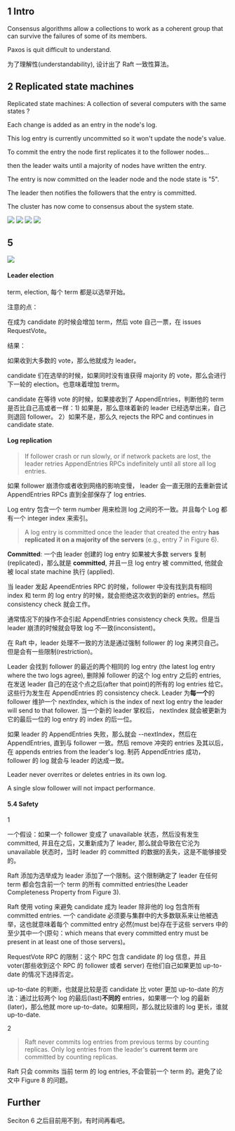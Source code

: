 ## 1 Intro

Consensus algorithms allow a collections to work as a coherent group that can survive the failures of some of its members.

Paxos is quit difficult to understand.

为了理解性(understandability), 设计出了 Raft 一致性算法。

## 2 Replicated state machines

Replicated state machines: A collection of several computers with the same states ?

Each change is added as an entry in the node's log. 

This log entry is currently uncommitted so it won't update the node's value. 

To commit the entry the node first replicates it to the follower nodes... 

then the leader waits until a majority of nodes have written the entry. 

The entry is now committed on the leader node and the node state is "5".

The leader then notifies the followers that the entry is committed.

The cluster has now come to consensus about the system state.


![](./state.png)
![](./voterpc.png)
![](./appendrpc.png)
![](./rule.png)

## 5

![](./properties.png)

#### Leader election

term, election, 每个 term 都是以选举开始。

注意的点：

在成为 candidate 的时候会增加 term，然后 vote 自己一票，在 issues RequestVote。

结果：

如果收到大多数的 vote，那么他就成为 leader。

candidate 们在选举的时候，如果同时没有谁获得 majority 的 vote，那么会进行下一轮的 election。也意味着增加 trerm。

candidate 在等待 vote 的时候，如果接收到了 AppendEntries，判断他的 term 是否比自己高或者一样：1) 如果是，那么意味着新的 leader 已经选举出来，自己则退回 follower。 2）如果不是，那么久 rejects the RPC and continues in candidate state.

#### Log replication

> If follower crash or run slowly, or if network packets are lost, the leader retries AppendEntries RPCs indefinitely until all store all log entries.

如果 follower 崩溃你或者收到网络的影响变慢， leader 会一直无限的去重新尝试 AppendEntries RPCs 直到全部保存了 log entries.

Log entry 包含一个 term number 用来检测 log 之间的不一致。并且每个 Log 都有一个 integer index 来索引。

>  A log entry is committed once the leader that created the entry **has replicated it on a majority of the servers** (e.g., entry 7 in Figure 6).

**Committed**: 一个由 leader 创建的 log entry 如果被大多数 servers 复制(replicated)，那么就是 **committed**, 并且一旦 log entry 被 committed, 他就会被 local state machine 执行 (applied).

当 leader 发起 ApeendEntries RPC 的时候，follower 中没有找到具有相同 index 和 term 的 log entry 的时候，就会拒绝这次收到的新的 entries。然后 consistency check 就会工作。

通常情况下的操作不会引起 AppendEntries consistency check 失败。但是当 leader 崩溃的时候就会导致 log 不一致(inconsistent)。

在 Raft 中，leader 处理不一致的方法是通过强制 follower 的 log 来拷贝自己。但是会有一些限制(restriction)。

Leader 会找到 follower 的最近的两个相同的 log entry (the latest log entry where the two logs agree), 删除掉 follower 的这个 log entry 之后的 entries, 在发送 leader 自己的在这个点之后(after that point)的所有的 log entries 给它。这些行为发生在 AppendEntries 的 consistency check. Leader 为**每一个**的 follower 维护一个 nextIndex, which is the index of next log entry the leader will send to that follower. 当一个新的 leader 掌权后， nextIndex 就会被更新为它的最后一位的 log entry 的 index 的后一位。

如果 leader 的 AppendEntries 失败，那么就会 --nextIndex，然后在 AppendEntries, 直到与 follower 一致。然后 remove 冲突的 entries 及其以后，在 appends entries from the leader's log. 制药 AppendEntries 成功， follower 的 log 就会与 leader 的达成一致。

Leader never overrites or deletes entries in its own log.

A single slow follower will not impact performance.

#### 5.4 Safety

1

一个假设：如果一个 follower 变成了 unavailable 状态，然后没有发生 committed, 并且在之后，又重新成为了 leader, 那么就会导致在它沦为 unavailable 状态时，当时 leader 的 committed 的数据的丢失，这是不能够接受的。

Raft 添加为选举成为 leader 添加了一个限制。这个限制确定了 leader 在任何 term 都会包含前一个 term 的所有 committed entries(the Leader Completeness Property from Figure 3). 

Raft 使用 voting 来避免 candidate 成为 leader 除非他的 log 包含所有 committed entries. 一个 candidate 必须要与集群中的大多数联系来让他被选举，这也就意味着每个 committed entry 必然(must be)存在于这些 servers 中的至少其中一个(原句：which means that every committed entry must be present in at least one of those servers)。

RequestVote RPC 的限制：这个 RPC 包含 candidate 的 log 信息，并且 voter(那些收到这个 RPC 的 follower 或者 server) 在他们自己如果更加 up-to-date 的情况下选择否定。

up-to-date 的判断，也就是比较是否 candidate 比 voter 更加 up-to-date 的方法：通过比较两个 log 的最后(last)**不同的** entries，如果哪一个 log 的最新(later)，那么他就 more up-to-date。如果相同，那么就比较谁的 log 更长，谁就 up-to-date.

2

> Raft never commits log entries from previous terms by counting replicas. Only log entries from the leader's **current term** are committed by counting replicas.

Raft 只会 commits 当前 term 的 log entries, 不会管前一个 term 的。避免了论文中 Figure 8 的问题。

## Further

Seciton 6 之后目前用不到，有时间再看吧。